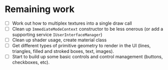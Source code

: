 ﻿# Remaining work

- [ ] Work out how to multiplex textures into a single draw call
- [ ] Clean up `ImmediateModeContext` constructor to be less onerous (or add a supporting service `IUserInterfaceManager`)
- [ ] Clean up shader usage, create material class
- [ ] Get different types of primitive geometry to render in the UI (lines, triangles, filled and stroked boxes, text, images).
- [ ] Start to build up some basic controls and control management (buttons, checkboxes, etc).
